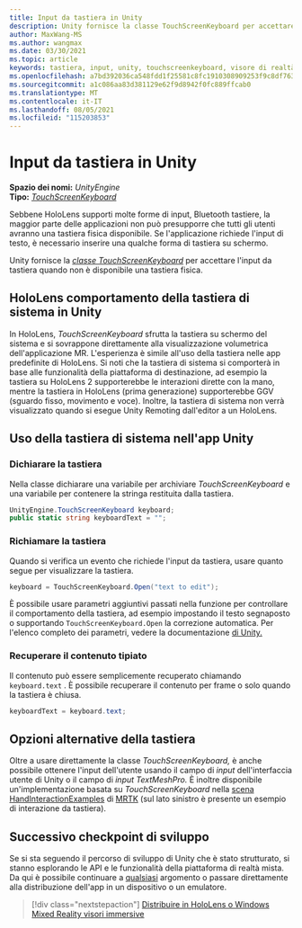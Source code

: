 ```yaml
---
title: Input da tastiera in Unity
description: Unity fornisce la classe TouchScreenKeyboard per accettare l'input da tastiera quando non è disponibile una tastiera fisica.
author: MaxWang-MS
ms.author: wangmax
ms.date: 03/30/2021
ms.topic: article
keywords: tastiera, input, unity, touchscreenkeyboard, visore di realtà mista, visore windows mixed reality, visore per realtà virtuale, visore HoloLens, HoloLens 2
ms.openlocfilehash: a7bd392036ca548fdd1f25581c8fc1910308909253f9c8df763e2039a32d3e9a
ms.sourcegitcommit: a1c086aa83d381129e62f9d8942f0fc889ffcab0
ms.translationtype: MT
ms.contentlocale: it-IT
ms.lasthandoff: 08/05/2021
ms.locfileid: "115203853"
---
```

# <a name="keyboard-input-in-unity"></a>Input da tastiera in Unity

**Spazio dei nomi:** *UnityEngine*<br>
 **Tipo:** *[TouchScreenKeyboard](https://docs.unity3d.com/ScriptReference/TouchScreenKeyboard.html)*

Sebbene HoloLens supporti molte forme di input, Bluetooth tastiere, la maggior parte delle applicazioni non può presupporre che tutti gli utenti avranno una tastiera fisica disponibile. Se l'applicazione richiede l'input di testo, è necessario inserire una qualche forma di tastiera su schermo.

Unity fornisce la *[classe TouchScreenKeyboard](https://docs.unity3d.com/ScriptReference/TouchScreenKeyboard.html)* per accettare l'input da tastiera quando non è disponibile una tastiera fisica.

## <a name="hololens-system-keyboard-behavior-in-unity"></a>HoloLens comportamento della tastiera di sistema in Unity

In HoloLens, *TouchScreenKeyboard* sfrutta la tastiera su schermo del sistema e si sovrappone direttamente alla visualizzazione volumetrica dell'applicazione MR. L'esperienza è simile all'uso della tastiera nelle app predefinite di HoloLens. Si noti che la tastiera di sistema si comporterà in base alle funzionalità della piattaforma di destinazione, ad esempio la tastiera su HoloLens 2 supporterebbe le interazioni dirette con la mano, mentre la tastiera in HoloLens (prima generazione) supporterebbe GGV (sguardo fisso, movimento e voce). Inoltre, la tastiera di sistema non verrà visualizzato quando si esegue Unity Remoting dall'editor a un HoloLens.

## <a name="using-the-system-keyboard-in-your-unity-app"></a>Uso della tastiera di sistema nell'app Unity

### <a name="declare-the-keyboard"></a>Dichiarare la tastiera

Nella classe dichiarare una variabile per archiviare *TouchScreenKeyboard* e una variabile per contenere la stringa restituita dalla tastiera.

```cs
UnityEngine.TouchScreenKeyboard keyboard;
public static string keyboardText = "";
```

### <a name="invoke-the-keyboard"></a>Richiamare la tastiera

Quando si verifica un evento che richiede l'input da tastiera, usare quanto segue per visualizzare la tastiera.

```cs
keyboard = TouchScreenKeyboard.Open("text to edit");
```

È possibile usare parametri aggiuntivi passati nella funzione per controllare il comportamento della tastiera, ad esempio impostando il testo segnaposto o supportando `TouchScreenKeyboard.Open` la correzione automatica. Per l'elenco completo dei parametri, vedere la documentazione [di Unity.](https://docs.unity3d.com/ScriptReference/TouchScreenKeyboard.Open.html)

### <a name="retrieve-typed-contents"></a>Recuperare il contenuto tipiato

Il contenuto può essere semplicemente recuperato chiamando `keyboard.text` . È possibile recuperare il contenuto per frame o solo quando la tastiera è chiusa.

```cs
keyboardText = keyboard.text;
```

## <a name="alternative-keyboard-options"></a>Opzioni alternative della tastiera

Oltre a usare direttamente la classe *TouchScreenKeyboard,* è anche possibile ottenere l'input dell'utente usando il campo di *input* dell'interfaccia utente di Unity o il campo di *input TextMeshPro.* È inoltre disponibile un'implementazione basata su *TouchScreenKeyboard* nella [scena HandInteractionExamples](/windows/mixed-reality/mrtk-unity/features/example-scenes/hand-interaction-examples) di [MRTK](/windows/mixed-reality/mrtk-unity) (sul lato sinistro è presente un esempio di interazione da tastiera).

## <a name="next-development-checkpoint"></a>Successivo checkpoint di sviluppo

Se si sta seguendo il percorso di sviluppo di Unity che è stato strutturato, si stanno esplorando le API e le funzionalità della piattaforma di realtà mista. Da qui è possibile continuare a [qualsiasi](unity-development-overview.md#3-advanced-features) argomento o passare direttamente alla distribuzione dell'app in un dispositivo o un emulatore.

> [!div class="nextstepaction"]
> [Distribuire in HoloLens o Windows Mixed Reality visori immersive](../platform-capabilities-and-apis/using-visual-studio.md)
